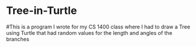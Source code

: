 # Tree-in-Turtle

#This is a program I wrote for my CS 1400 class where I had to draw a Tree using Turtle that had random values for the length and angles of the branches
